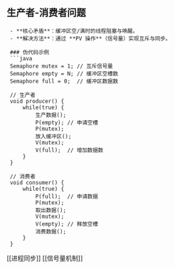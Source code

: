 ## 生产者-消费者问题
     - **核心矛盾**：缓冲区空/满时的线程阻塞与唤醒。
     - **解决方法**：通过 **PV 操作**（信号量）实现互斥与同步。
     
     ### 伪代码示例
     ```java
     Semaphore mutex = 1; // 互斥信号量
     Semaphore empty = N; // 缓冲区空槽数
     Semaphore full = 0;  // 缓冲区数据数
     
     // 生产者
     void producer() {
         while(true) {
             生产数据();
             P(empty); // 申请空槽
             P(mutex);
             放入缓冲区();
             V(mutex);
             V(full);  // 增加数据数
         }
     }
     
     // 消费者
     void consumer() {
         while(true) {
             P(full);  // 申请数据
             P(mutex);
             取出数据();
             V(mutex);
             V(empty); // 释放空槽
             消费数据();
         }
     }
[[进程同步]]
[[信号量机制]]

